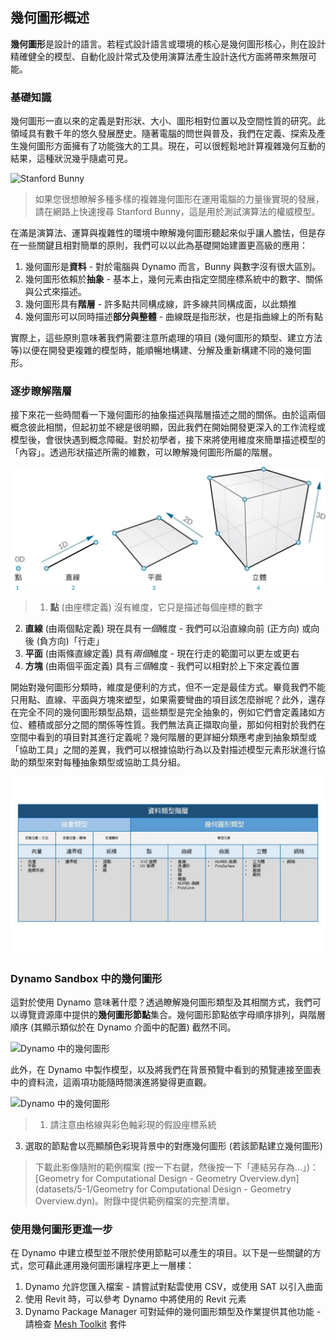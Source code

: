 ## 幾何圖形概述
**幾何圖形**是設計的語言。若程式設計語言或環境的核心是幾何圖形核心，則在設計精確健全的模型、自動化設計常式及使用演算法產生設計迭代方面將帶來無限可能。

### 基礎知識
幾何圖形一直以來的定義是對形狀、大小、圖形相對位置以及空間性質的研究。此領域具有數千年的悠久發展歷史。隨著電腦的問世與普及，我們在定義、探索及產生幾何圖形方面擁有了功能強大的工具。現在，可以很輕鬆地計算複雜幾何互動的結果，這種狀況幾乎隨處可見。

![Stanford Bunny](images/5-1/StanfordBunny.jpg)
> 如果您很想瞭解多種多樣的複雜幾何圖形在運用電腦的力量後實現的發展，請在網路上快速搜尋 Stanford Bunny，這是用於測試演算法的權威模型。

在滿是演算法、運算與複雜性的環境中瞭解幾何圖形聽起來似乎讓人膽怯，但是存在一些關鍵且相對簡單的原則，我們可以以此為基礎開始建置更高級的應用：

1. 幾何圖形是**資料** - 對於電腦與 Dynamo 而言，Bunny 與數字沒有很大區別。
2. 幾何圖形依賴於**抽象** - 基本上，幾何元素由指定空間座標系統中的數字、關係與公式來描述。
3. 幾何圖形具有**階層** - 許多點共同構成線，許多線共同構成面，以此類推
4. 幾何圖形可以同時描述**部分與整體** - 曲線既是指形狀，也是指曲線上的所有點

實際上，這些原則意味著我們需要注意所處理的項目 (幾何圖形的類型、建立方法等)以便在開發更複雜的模型時，能順暢地構建、分解及重新構建不同的幾何圖形。

### 逐步瞭解階層
接下來花一些時間看一下幾何圖形的抽象描述與階層描述之間的關係。由於這兩個概念彼此相關，但起初並不總是很明顯，因此我們在開始開發更深入的工作流程或模型後，會很快遇到概念障礙。對於初學者，接下來將使用維度來簡單描述模型的「內容」。透過形狀描述所需的維數，可以瞭解幾何圖形所屬的階層。

![運算幾何圖形](images/5-1/GeometryDimensionality.jpg)
> 1. **點** (由座標定義) 沒有維度，它只是描述每個座標的數字
2. **直線** (由兩個點定義) 現在具有*一個*維度 - 我們可以沿直線向前 (正方向) 或向後 (負方向)「行走」
3. **平面** (由兩條直線定義) 具有*兩個*維度 - 現在行走的範圍可以更左或更右
4. **方塊** (由兩個平面定義) 具有*三個*維度 - 我們可以相對於上下來定義位置

開始對幾何圖形分類時，維度是便利的方式，但不一定是最佳方式。畢竟我們不能只用點、直線、平面與方塊來塑型，如果需要彎曲的項目該怎麼辦呢？此外，還存在完全不同的幾何圖形類型品類，這些類型是完全抽象的，例如它們會定義諸如方位、體積或部分之間的關係等性質。我們無法真正擷取向量，那如何相對於我們在空間中看到的項目對其進行定義呢？幾何階層的更詳細分類應考慮到抽象類型或「協助工具」之間的差異，我們可以根據協助行為以及對描述模型元素形狀進行協助的類型來對每種抽象類型或協助工具分組。

![幾何階層](images/5-1/GeometryHierarchy.jpg)

### Dynamo Sandbox 中的幾何圖形

這對於使用 Dynamo 意味著什麼？透過瞭解幾何圖形類型及其相關方式，我們可以導覽資源庫中提供的**幾何圖形節點**集合。幾何圖形節點依字母順序排列，與階層順序 (其顯示類似於在 Dynamo 介面中的配置) 截然不同。

![Dynamo 中的幾何圖形](images/5-1/GeometryOrganization2.jpg)

此外，在 Dynamo 中製作模型，以及將我們在背景預覽中看到的預覽連接至圖表中的資料流，這兩項功能隨時間演進將變得更直觀。


![Dynamo 中的幾何圖形](images/5-1/GeometryInDynamo.jpg)
> 1. 請注意由格線與彩色軸彩現的假設座標系統
3. 選取的節點會以亮顯顏色彩現背景中的對應幾何圖形 (若該節點建立幾何圖形)

> 下載此影像隨附的範例檔案 (按一下右鍵，然後按一下「連結另存為...」)：[Geometry for Computational Design - Geometry Overview.dyn](datasets/5-1/Geometry for Computational Design - Geometry Overview.dyn)。附錄中提供範例檔案的完整清單。

### 使用幾何圖形更進一步
在 Dynamo 中建立模型並不限於使用節點可以產生的項目。以下是一些關鍵的方式，您可藉此運用幾何圖形讓程序更上一層樓：

1. Dynamo 允許您匯入檔案 - 請嘗試對點雲使用 CSV，或使用 SAT 以引入曲面
2. 使用 Revit 時，可以參考 Dynamo 中將使用的 Revit 元素
3. Dynamo Package Manager 可對延伸的幾何圖形類型及作業提供其他功能 - 請檢查 [Mesh Toolkit](https://github.com/DynamoDS/Dynamo/wiki/Dynamo-Mesh-Toolkit) 套件

